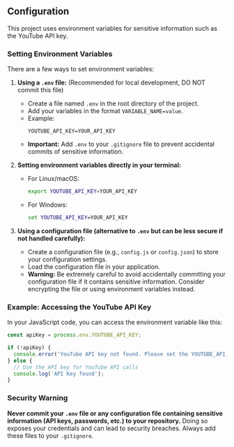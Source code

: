 ## Configuration

This project uses environment variables for sensitive information such as the YouTube API key.

### Setting Environment Variables

There are a few ways to set environment variables:

1.  **Using a `.env` file:**  (Recommended for local development, DO NOT commit this file)
    *   Create a file named `.env` in the root directory of the project.
    *   Add your variables in the format `VARIABLE_NAME=value`.
    *   Example:
        ```
        YOUTUBE_API_KEY=YOUR_API_KEY
        ```
    *   **Important:**  Add `.env` to your `.gitignore` file to prevent accidental commits of sensitive information.

2.  **Setting environment variables directly in your terminal:**
    *   For Linux/macOS:
        ```bash
        export YOUTUBE_API_KEY=YOUR_API_KEY
        ```
    *   For Windows:
        ```cmd
        set YOUTUBE_API_KEY=YOUR_API_KEY
        ```

3.  **Using a configuration file (alternative to `.env` but can be less secure if not handled carefully):**
    *   Create a configuration file (e.g., `config.js` or `config.json`) to store your configuration settings.
    *   Load the configuration file in your application.
    *   **Warning:** Be extremely careful to avoid accidentally committing your configuration file if it contains sensitive information. Consider encrypting the file or using environment variables instead.

### Example: Accessing the YouTube API Key

In your JavaScript code, you can access the environment variable like this:

```javascript
const apiKey = process.env.YOUTUBE_API_KEY;

if (!apiKey) {
  console.error('YouTube API key not found. Please set the YOUTUBE_API_KEY environment variable.');
} else {
  // Use the API key for YouTube API calls
  console.log('API Key found');
}
```

### Security Warning

**Never commit your `.env` file or any configuration file containing sensitive information (API keys, passwords, etc.) to your repository.** Doing so exposes your credentials and can lead to security breaches. Always add these files to your `.gitignore`.